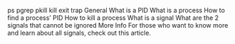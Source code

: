 ps
pgrep
pkill
kill
exit
trap
General
What is a PID
What is a process
How to find a process’ PID
How to kill a process
What is a signal
What are the 2 signals that cannot be ignored
More Info
For those who want to know more and learn about all signals, check out this article.
